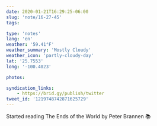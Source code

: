 ```yaml
---
date: 2020-01-21T16:29:25-06:00
slug: 'note/16-27-45'
tags:

type: 'notes'
lang: 'en'
weather: '59.41°F'
weather_summary: 'Mostly Cloudy'
weather_icon: 'partly-cloudy-day'
lat: '25.7553'
long: '-100.4023'

photos:

syndication_links:
    - https://brid.gy/publish/twitter
tweet_id: '1219748742871625729'
---
```

Started reading The Ends of the World by Peter Brannen 📚
